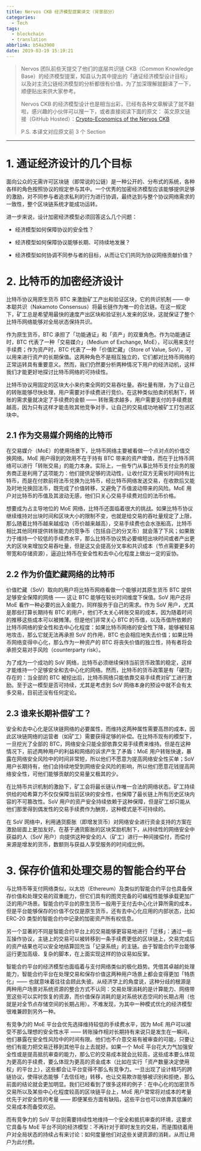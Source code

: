 ```yaml
---
title: Nervos CKB 经济模型提案译文（背景部分）
categories:
  - Tech
tags:
  - blockchain
  - translation
abbrlink: b54a3900
date: 2019-03-19 15:19:21
---
```


> Nervos 团队前些天提交了他们的底层共识链 CKB（Common Knowledge Base）的经济模型提案，知县认为其中提出的「通证经济模型设计目标」以及对主流公链经济模型的分析都很有价值，为了加深理解就翻译了一下，顺便贴出来供大家参考。
>
> Nervos CKB 的经济模型设计也是相当出彩，已经有各种文章解读了就不翻啦，感兴趣的小伙伴可以搜一下，或者直接阅读下面的原文：
> 英文原文链接（GitHub Hosted）：[Crypto-Economics of the Nervos CKB](https://github.com/nervosnetwork/rfcs/blob/0015-crypto/rfcs/0015-ckb-cryptoeconomics/0015-ckb-cryptoeconomics.md)
>
> P.S. 本译文对应原文前 3 个 Section

---

# 1. 通证经济设计的几个目标

面向公众的无需许可区块链（即常说的公链）是一种公开的、分布式的系统，各种各样的角色按照协议的规定参与其中。一个优秀的加密经济模型应该能够提供足够的激励，对不同参与者追求私利的行为进行协调，最终达到与整个协议网络需求的一致性，整个区块链系统才能成功运转。

进一步来说，设计加密经济模型必须回答这么几个问题：

- 经济模型如何保障协议的安全性？

- 经济模型如何保障协议能够长期、可持续地发展？

- 经济模型如何协调不同参与者的目标，从而让它们共同为协议网络贡献价值？

# 2. 比特币的加密经济设计

比特币协议用原生货币 BTC 来激励矿工产出和验证区块，它的共识机制 —— 中本聪共识（Nakamoto Consensus）将最长链作为唯一的合法链。在这一规定下，矿工总是希望用最快的速度产出区块和验证别人发来的区块，这就保证了整个比特币网络能够对全局状态保持共识。

作为原生货币，BTC 承担了「功能通证」和「资产」的双重角色。作为功能通证时，BTC 代表了一种「交易媒介」（Medium of Exchange, MoE），可以用来支付手续费；作为资产时，BTC 代表了一种「价值贮藏」（Store of Value, SoV），可以用来进行资产的长期保值。这两种角色不是相互独立的，它们都对比特币网络的正常运转具有重要意义。然而，我们仍然要分析两种情况下用户的经济动机，这样我们才能更好地探讨比特币网络的可持续性。

比特币协议用固定的区块大小来约束全网的交易吞吐量。吞吐量有限，为了让自己的转账能够尽快处理，用户需要对手续费进行竞价。在这种类似拍卖的机制下，转账的需求量就决定了手续费的金额 —— 转账需求越多，用户需要支付的手续费就越高，因为只有这样才能击败其他竞争对手，让自己的交易成功地被矿工打包进区块中。

## 2.1 作为交易媒介网络的比特币

在交易媒介（MoE）的使用场景下，比特币网络主要被看做一个点对点的价值交换网络。MoE 用户得到的效用不在于持有 BTC 带来的资产增值，而在于比特币网络可以进行「转账交易」的能力本身。实际上，一些专门从事比特币支付业务的服务商正是利用了这项能力：他们提供足够的流动性，让收付双方无需长时间持有比特币，而是在付款前将法币兑换为比特币，经比特币网络发送交易，在收款后又能及时地兑换回法币，既完成了价值转移，又避免了币值波动带来的风险。MoE 用户对比特币的币值及其波动无感，他们只关心交易手续费对应的法币价格。

想要成为占主导地位的 MoE 网络，比特币还面临着很大的挑战。如果比特币协议继续维持对出块时间和区块大小的限制不变，也就是给交易的吞吐量规定了上限，那么随着比特币越来越成功（币价越来越高），交易手续费也会水涨船高，比特币相比其他同样提供转账能力的竞争币（包括自己的分叉币）就会落了下风；如果致力于维持一个较低的手续费水平，那么比特币协议势必要缩短出块时间或者产出更大的区块来增加交易吞吐量，但是这又会提高分叉率和共识成本（节点需要更多的带宽和存储资源），逼迫比特币在安全性和去中心化程度上做出一定的妥协。

## 2.2 作为价值贮藏网络的比特币

价值贮藏（SoV）取向的用户将比特币网络看做一个能够对其原生货币 BTC 提供足够安全保障的网络 —— 这让 BTC 能够在较长时间维度下保值。SoV 用户还将 MoE 看作一种必要的出入金能力，同样服务于自己的需求。作为 SoV 用户，尤其是那些打算长期持有 BTC 的用户，他们不太关心转账交易的成本，因为随着时间的推移这些成本可以被摊薄。但是他们非常关心 BTC 的币值，以及币值所依赖的比特币网络的安全性和去中心化程度：如果比特币网络的安全性下降，能够被轻易地攻击，那么它就无法再承担 SoV 的作用，BTC 也会相应地失去价值；如果比特币网络变得中心化，那么作为一种资产的 BTC 将丧失价值的独立性，持有者将会承担交易对手风险（counterparty risk）。

为了成为一个成功的 SoV 网络，比特币必须继续保持当前货币政策的稳定，这样才能维持一个足够安全和去中心化的网络。然而，比特币的货币政策是有「硬顶」存在的：当全部的 BTC 被挖出后，比特币网络只能依靠交易手续费对矿工进行激励。至于这一模型是否可持续，尤其是考虑到 SoV 网络本身的预设中就不会有太多交易，目前还没有任何定论。

## 2.3 谁来长期补偿矿工？

安全和去中心化是区块链网络的必要属性，而维持这两种属性需要高昂的成本，因此区块链网络的运营者（如矿工）需要获得足够的补偿。在比特币现有的模型下，一旦挖光了全部的 BTC，网络安全只能全部依靠交易手续费来维持。但是在这种情况下，前述两种用户的利益和网络的诉求产生了矛盾：MoE 用户转账快速，暴露在网络安全风险中的时间非常短，所以他们不愿意为提高网络安全性买单；SoV 用户长期持有，他们会持续地受到网络安全风险的影响，所以他们愿意花钱提高网络安全性，可他们能够贡献的交易量又极其的少。

在比特币共识机制的激励下，矿工会将最长链认作唯一合法的网络状态。矿工持续供给的哈希算力不仅仅保障当前区块的安全性，也保障了最长链上所有历史区块内容的不可篡改性。SoV 用户的资产安全持续依赖于这种保障，但是矿工却只能从他们那里得到偶发性的交易手续费作为酬劳，这种模式是不可持续的。

在 SoV 网络中，利用通货膨胀（即增发货币）对网络安全进行资金支持的方案在激励层面上更加友好。在基于通货膨胀的区块奖励机制下，从持续性的网络安全中获益的人（SoV 用户）向提供这种安全的人（矿工）进行一种间接偿付，而偿付来源是增发的货币，数额则与获益人享受服务的时间成比例。

# 3. 保存价值和处理交易的智能合约平台

与比特币等支付网络类似，以太坊（Ethereum）及类似的智能合约平台也具备保存价值和处理交易的双重能力，但它们具有的图灵完备的可编程性能够承载更加广泛的用户场景。智能合约平台的原生货币一般用于支付去中心化计算所需的成本，但是平台能够保存的价值不仅仅是原生货币，还有去中心化应用的内部状态，比如 ERC-20 类型的智能合约中记录的加密资产所有权信息。

另一个显著的不同是智能合约平台上的交易能够更容易地进行「迁移」：通过一些互操作协议，主链上的交易可以被转移到一条手续费更低的区块链上，交易完成后的资产结果也可以安全地结算回充当「记录系统」的主链。由于智能合约平台能够运行更加高级、复杂的脚本，在上面实现这样的协议易如反掌。

智能合约平台的经济模型也面临着与支付网络类似的极化趋势。凭借其卓越的处理能力，智能合约平台在处理交易和保存价值这两种用户场景上都会变得更加「特质化」—— 也就意味着往往会顾此失彼。从经济学上的角度说，这种分歧的根源是两种用户场景对系统资源的整合方式不认同：交易处理消耗的是计算能力、网络带宽这些可以实时恢复的资源，而价值保存消耗的是对系统状态空间的长期占用（也就是对全节点存储空间的长期占用）。不难发现，为其中一种模式优化的经济模型很难兼顾到另外一种。

有竞争力的 MoE 平台会优先选择维持较低的手续费水平，因为 MoE 用户可以接受不那么理想的安全性水平 —— 转账操作相对长期持有来说只是发生在一瞬间，他们暴露在安全性风险中的时间有限。他们也不介意交易有被审查的可能，只要让他们有能力把交易迁移到其他平台上去就好。如果一个 MoE 平台花大力气加强安全性或是提高抵抗审查的能力，那么它的交易成本就会比较高，这些成本要么体现为更高的手续费，要么体现为更高的资金成本（比如在实行「资产数量决定使用权」的平台上），这些都会让平台变得不那么有竞争力。一旦出现了设计精巧的跨链协议，使得状态能够「去信任地」转移，也让交易欺诈能够被识别和拒绝，那么前面的结论就会更加明显。我们已经看到了很多这样的例子：在中心化的加密货币交易所以及某些中心化程度较高的区块链平台上，MoE 用户常常将对成本的考量优先于对安全性的考量 —— 即便某些方面有缺陷，这些平台也可以依靠其低廉的交易成本而备受欢迎。

而有竞争力的 SoV 平台则需要持续性地维持一个安全和抵抗审查的环境，这要求它具备与 MoE 平台不同的经济模型：不再针对于即时发生的交易，而是围绕着用户对全局状态的持续占有来讨论：如何度量他们对这些关键资源的消耗，从而让用户为此付费。